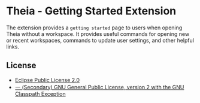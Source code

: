 # Theia - Getting Started Extension

The extension provides a `getting started` page to users when opening Theia without a workspace. It provides useful commands for opening new or recent workspaces, commands to update user settings, and other helpful links.

## License
- [Eclipse Public License 2.0](http://www.eclipse.org/legal/epl-2.0/)
- [一 (Secondary) GNU General Public License, version 2 with the GNU Classpath Exception](https://projects.eclipse.org/license/secondary-gpl-2.0-cp)
